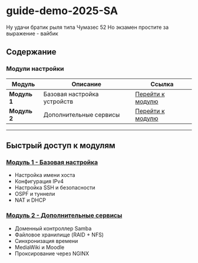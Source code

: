 # guide-demo-2025-SA

Ну удачи братик рыля типа
Чумазес
52
Но экзамен простите за выражение - вайбик

## Содержание

### Модули настройки

| Модуль | Описание | Ссылка |
|--------|----------|--------|
| **Модуль 1** | Базовая настройка устройств | [Перейти к модулю](./Module_1.md) |
| **Модуль 2** | Дополнительные сервисы | [Перейти к модулю](./Module_2.md) |

---

## Быстрый доступ к модулям

### [Модуль 1 - Базовая настройка](./Module_1.md)
- Настройка имени хоста
- Конфигурация IPv4
- Настройка SSH и безопасности
- OSPF и туннели
- NAT и DHCP

### [Модуль 2 - Дополнительные сервисы](./Module_2.md)
- Доменный контроллер Samba
- Файловое хранилище (RAID + NFS)
- Синхронизация времени
- MediaWiki и Moodle
- Проксирование через NGINX
